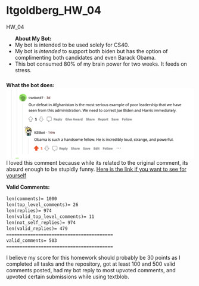 # ltgoldberg_HW_04
 HW_04

<ul> <b> About My Bot: </b>
    <li> My bot is intended to be used solely for CS40. </li>
    <li> My bot is <i> intended </i> to support both biden but has the option of complimenting both candidates and even Barack Obama. </li>
    <li> This bot consumed 80% of my brain power for two weeks. It feeds on stress. </li>
</ul>

### <p> </p>
<b> What the bot does: </b>
![Reddit Comment](reddit_comment.png)
I loved this comment because while its related to the original comment, its absurd enough to be stupidly funny. 
<a href= "https://www.reddit.com/r/BotTown2/comments/r29czx/comment/hmfh0y5/?utm_source=reddit&utm_medium=web2x&context=3"> Here is the link if you want to see for yourself </a>

<b> Valid Comments: </b>
```
len(comments)= 1000
len(top_level_comments)= 26
len(replies)= 974
len(valid_top_level_comments)= 11
len(not_self_replies)= 974
len(valid_replies)= 479
========================================
valid_comments= 503
========================================
```
I believe my score for this homework should probably be 30 points as I completed all tasks and the repository, got at least 100 and 500 valid comments posted, had my bot reply to most upvoted comments, and upvoted certain submissions while using textblob. 
